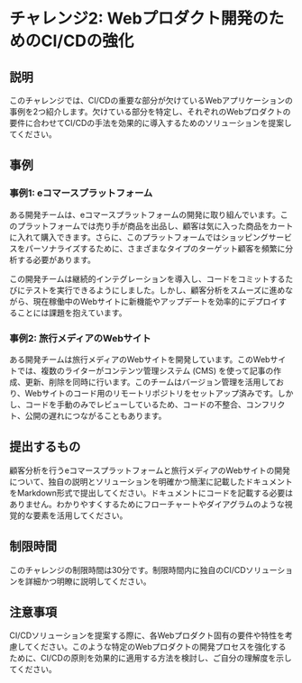 # チャレンジ2: Webプロダクト開発のためのCI/CDの強化

## 説明
このチャレンジでは、CI/CDの重要な部分が欠けているWebアプリケーションの事例を2つ紹介します。欠けている部分を特定し、それぞれのWebプロダクトの要件に合わせてCI/CDの手法を効果的に導入するためのソリューションを提案してください。

## 事例
### 事例1: eコマースプラットフォーム
ある開発チームは、eコマースプラットフォームの開発に取り組んでいます。このプラットフォームでは売り手が商品を出品し、顧客は気に入った商品をカートに入れて購入できます。さらに、このプラットフォームではショッピングサービスをパーソナライズするために、さまざまなタイプのターゲット顧客を頻繁に分析する必要があります。 

この開発チームは継続的インテグレーションを導入し、コードをコミットするたびにテストを実行できるようにしました。しかし、顧客分析をスムーズに進めながら、現在稼働中のWebサイトに新機能やアップデートを効率的にデプロイすることには課題を抱えています。

### 事例2: 旅行メディアのWebサイト
ある開発チームは旅行メディアのWebサイトを開発しています。このWebサイトでは、複数のライターがコンテンツ管理システム (CMS) を使って記事の作成、更新、削除を同時に行います。このチームはバージョン管理を活用しており、Webサイトのコード用のリモートリポジトリをセットアップ済みです。しかし、コードを手動のみでレビューしているため、コードの不整合、コンフリクト、公開の遅れにつながることもあります。

## 提出するもの
顧客分析を行うeコマースプラットフォームと旅行メディアのWebサイトの開発について、独自の説明とソリューションを明確かつ簡潔に記載したドキュメントをMarkdown形式で提出してください。ドキュメントにコードを記載する必要はありません。わかりやすくするためにフローチャートやダイアグラムのような視覚的な要素を活用してください。

## 制限時間
このチャレンジの制限時間は30分です。制限時間内に独自のCI/CDソリューションを詳細かつ明瞭に説明してください。

## 注意事項
CI/CDソリューションを提案する際に、各Webプロダクト固有の要件や特性を考慮してください。このような特定のWebプロダクトの開発プロセスを強化するために、CI/CDの原則を効果的に適用する方法を検討し、ご自分の理解度を示してください。